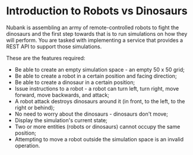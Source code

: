 # Introduction to Robots vs Dinosaurs


Nubank is assembling an army of remote-controlled robots to fight the dinosaurs and 
	the first step towards that is to run simulations on how they will perform.
	You are tasked with implementing a service that provides a REST API to support 
	those simulations.

These are the features required:
- Be able to create an empty simulation space - an empty 50 x 50 grid;
- Be able to create a robot in a certain position and facing direction;
- Be able to create a dinosaur in a certain position;
- Issue instructions to a robot - a robot can turn left, turn right, move forward, 
	move backwards, and attack;
- A robot attack destroys dinosaurs around it (in front, to the left, to the right or 
	behind);
- No need to worry about the dinosaurs - dinosaurs don't move;
- Display the simulation's current state;
- Two or more entities (robots or dinosaurs) cannot occupy the same position;
- Attempting to move a robot outside the simulation space is an invalid operation.